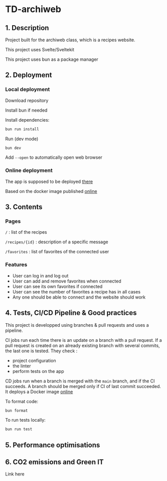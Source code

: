 # TD-archiweb

## 1. Description

Project built for the archiweb class, which is a recipes website.

This project uses Svelte/Sveltekit

This project uses bun as a package manager

## 2. Deployment

### Local deployment

Download repository

Install bun if needed

Install dependencies:

```bash
bun run install
```

Run (dev mode)

```bash
bun dev
```

Add `--open` to automatically open web browser

### Online deployment

The app is supposed to be deployed [there](https://chi.cours.quimerch.com/)

Based on the docker image published [online](https://hub.docker.com/repository/docker/magnoir/archiweb-td/general)

## 3. Contents

### Pages

`/` : list of the recipes

`/recipes/{id}` : description of a specific message

`/favorites` : list of favorites of the connected user

### Features

- User can log in and log out
- User can add and remove favorites when connected
- User can see its own favorites if connected
- User can see the number of favorites a recipe has in all cases
- Any one should be able to connect and the website should work

## 4. Tests, CI/CD Pipeline & Good practices

This project is developped using branches & pull requests and uses a pipeline.

CI jobs run each time there is an update on a branch with a pull request. If a pull request is created on an already existing branch with several commits, the last one is tested. They check :

- project configuration
- the linter
- perform tests on the app

CD jobs run when a branch is merged with the `main` branch, and if the CI succeeds. A branch should be merged only if CI of last commit succeeded.
It deploys a Docker image
[online](https://hub.docker.com/repository/docker/magnoir/archiweb-td/general)

To format code:

```bash
bun format
```

To run tests locally:

```bash
bun run test
```

## 5. Performance optimisations

## 6. CO2 emissions and Green IT

Link here
